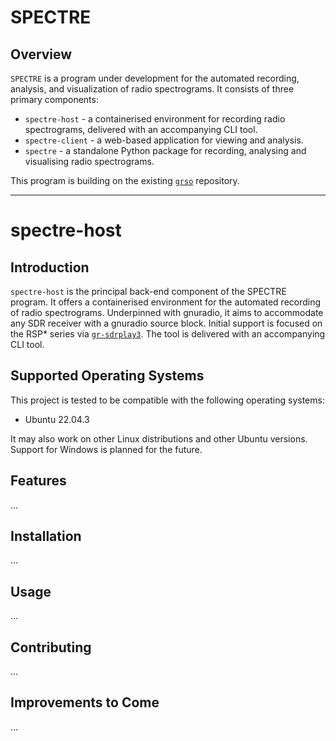 # SPECTRE

## Overview
```SPECTRE``` is a program under development for the automated recording, analysis, and visualization of radio spectrograms. It consists of three primary components: 
- ```spectre-host``` - a containerised environment for recording radio spectrograms, delivered with an accompanying CLI tool.
- ```spectre-client``` - a web-based application for viewing and analysis.
- ```spectre``` - a standalone Python package for recording, analysing and visualising radio spectrograms.

This program is building on the existing [```grso```](https://github.com/jcfitzpatrick12/grso) repository. 

---

# spectre-host

## Introduction
```spectre-host``` is the principal back-end component of the SPECTRE program. It offers a containerised environment for the automated recording of radio spectrograms. Underpinned with gnuradio, it aims to accommodate any SDR receiver with a gnuradio source block. Initial support is focused on the RSP* series via [```gr-sdrplay3```](https://github.com/fventuri/gr-sdrplay3). The tool is delivered with an accompanying CLI tool.

## Supported Operating Systems
This project is tested to be compatible with the following operating systems:

- Ubuntu 22.04.3

It may also work on other Linux distributions and other Ubuntu versions. Support for Windows is planned for the future.

## Features
...

## Installation
...

## Usage
...

## Contributing
...

## Improvements to Come
...



